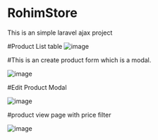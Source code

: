# RohimStore
This is an simple laravel ajax project

#Product List table
![image](https://user-images.githubusercontent.com/62894946/106870610-7f177400-66fb-11eb-976e-61fddd565244.png)


#This is an create product form which is a modal.

![image](https://user-images.githubusercontent.com/62894946/106869576-4cb94700-66fa-11eb-9a17-6077ebdd8b46.png)

#Edit Product Modal

![image](https://user-images.githubusercontent.com/62894946/106869762-7ffbd600-66fa-11eb-8894-7922fb21ad55.png)

#product view page with price filter

![image](https://user-images.githubusercontent.com/62894946/106869917-ad488400-66fa-11eb-8a2e-92fb7f3fe445.png)



